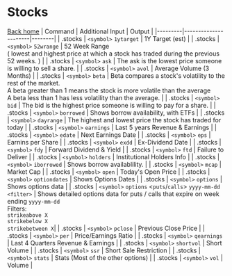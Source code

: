 # Stocks
[Back home](/index.md)
| Command | Additional Input     | Output |
|---------|----------------------|--------|
| .stocks | `<symbol>` `1ytarget` 	| 1Y Target (est) |
| .stocks | `<symbol>` `52wrange`		| 52 Week Range<br>( lowest and highest price at which a stock has traded during the previous 52 weeks. ) |
| .stocks | `<symbol>` `ask`			| The ask is the lowest price someone is willing to sell a share.  |
| .stocks | `<symbol>` `avol`			| Average Volume (3 Months) |
| .stocks | `<symbol>` `beta`			| Beta compares a stock's volatility to the rest of the market. <br>A beta greater than 1 means the stock is more volatile than the average <br>A beta less than 1 has less volatility than the average. |
| .stocks | `<symbol>` `bid`			| The bid is the highest price someone is willing to pay for a share. |
| .stocks | `<symbol>` `borrowed`		| Shows borrow availability, with ETFs |
| .stocks | `<symbol>` `dayrange`		| The highest and lowest price the stock has traded for today |
| .stocks | `<symbol>` `earnings`		| Last 5 years Revenue & Earnings |
| .stocks | `<symbol>` `edate`		| Next Earnings Date |
| .stocks | `<symbol>` `eps`			| Earnins per Share |
| .stocks | `<symbol>` `exdd`			| Ex-Dividend Date |
| .stocks | `<symbol>` `fdy`			| Forward Dividend & Yield |
| .stocks | `<symbol>` `ftd`			| Failure to Deliver |
| .stocks | `<symbol>` `holders`		| Institutional Holders Info |
| .stocks | `<symbol>` `iborrowed`	| Shows borrow availablility. |
| .stocks | `<symbol>` `mcap`			| Market Cap |
| .stocks | `<symbol>` `open`			| Today's Open Price |
| .stocks | `<symbol>` `optiondates`	| Shows Options Dates |
| .stocks | `<symbol>` `options`		| Shows options data |
| .stocks | `<symbol>` `options`	<`puts`/`calls`> `yyyy-mm-dd` `<filter>`	| Shows detailed options data for puts / calls that expire on week ending `yyyy-mm-dd`<br>Filters:<br>`strikeabove X`<br>`strikebelow X`<br>`strikebetween X`|
| .stocks | `<symbol>` `pclose`		| Previous Close Price |
| .stocks | `<symbol>` `per`			| Price/Earnings Ratio |
| .stocks | `<symbol>` `qearnings`	| Last 4 Quarters Revenue & Earnings |
| .stocks | `<symbol>` `shortvol`		| Short Volume |
| .stocks | `<symbol>` `ssr`			| Short Sale Restriction |
| .stocks | `<symbol>` `stats`		| Stats (Most of the other options) |
| .stocks | `<symbol>` `vol`			| Volume |
